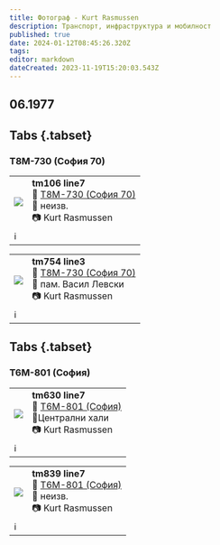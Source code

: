```yaml
---
title: Фотограф - Kurt Rasmussen
description: Транспорт, инфраструктура и мобилност
published: true
date: 2024-01-12T08:45:26.320Z
tags: 
editor: markdown
dateCreated: 2023-11-19T15:20:03.543Z
---
```


## 06.1977
## Tabs {.tabset}
### Т8М-730 (София 70)

<!--следващ пост--> 
<div class="table-responsive"><table style="width:100%"><tr>
<td><img src="https://drive.google.com/uc?export=view&id=1k9FOU0CVY00Xgl4BjnPybtGY2f2NEM2V"></td>
<td><b>tm106 line7</b><br> 🚋 <a href="/bg/public-transport/fleet-list/1970-T8M-730">Т8М-730 (София 70)</a><br>📌 неизв. <br> 📷 Kurt Rasmussen<br></td></tr>
  <td colspan=2 >ℹ️ </td></table></div>

<!--следващ пост--> 
<div class="table-responsive"><table style="width:100%"><tr>
<td><img src="https://drive.google.com/uc?export=view&id=1jmx63lD_nManCJPIfWn6p80jQtpECfSQ"></td>
<td><b>tm754 line3</b><br> 🚋 <a href="/bg/public-transport/fleet-list/1970-T8M-730">Т8М-730 (София 70)</a><br>📌 пам. Васил Левски <br> 📷 Kurt Rasmussen<br></td></tr>
  <td colspan=2 >ℹ️ </td></table></div>
  

  
 ## Tabs {.tabset}
### Т6М-801 (София) 
  
<!--следващ пост--> 
<div class="table-responsive"><table style="width:100%"><tr>
<td><img src="https://drive.google.com/uc?export=view&id=1-B5g0gk8DNCQntfWqQjP0-y7E2nulO9S"></td>
<td><b>tm630 line7</b><br> 🚋 <a href="/bg/public-transport/fleet-list/965-T6M-801">Т6М-801 (София)</a><br>📌Централни хали <br> 📷 Kurt Rasmussen<br></td></tr>
  <td colspan=2 >ℹ️ </td></table></div>
  

  <!--следващ пост--> 
<div class="table-responsive"><table style="width:100%"><tr>
<td><img src="https://drive.google.com/uc?export=view&id=1pAN3xMuGy4spPoUoaYThasOWSsgm5xbB"></td>
<td><b>tm839 line7</b><br> 🚋 <a href="/bg/public-transport/fleet-list/965-T6M-801">Т6М-801 (София)</a><br>📌 неизв. <br> 📷 Kurt Rasmussen<br></td></tr>
  <td colspan=2 >ℹ️ </td></table></div>
  
  
  
 